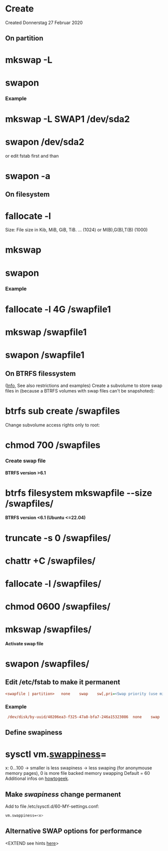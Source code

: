 # Create
Created Donnerstag 27 Februar 2020

On partition
------------
# mkswap -L <Label name> <partition> 
# swapon <partition>

### Example
# mkswap -L SWAP1 /dev/sda2 
# swapon /dev/sda2
or edit fstab first and than
# swapon -a

On filesystem
-------------
# fallocate -l <size in byte> <swapfile>
Size:	File size in Kib, MiB, GiB, TiB. ... (1024) or M(B),G(B),T(B) (1000)
# mkswap <swapfile> 
# swapon <swapfile>

### Example
# fallocate -l 4G /swapfile1
# mkswap /swapfile1
# swapon /swapfile1

On BTRFS filessystem
--------------------
([Info,](https://btrfs.readthedocs.io/en/latest/Swapfile.html) See also restrictions and examples)
Create a subvolume to store swap files in (because a BTRFS volumes with swap files can't be snapshoted):
# btrfs sub create /swapfiles
Change subvolume access rights only to root:
# chmod 700 /swapfiles
### Create swap file
#### BTRFS version >6.1
# btrfs filesystem mkswapfile --size <Swap file size> /swapfiles/<Swap file name>
#### BTRFS version <6.1 (Ubuntu <=22.04)
# truncate -s 0 /swapfiles/<Swap file name>
# chattr +C /swapfiles/<Swap file name>
# fallocate -l <Swap file size> /swapfiles/<Swap file name>
# chmod 0600 /swapfiles/<Swap file name>
# mkswap /swapfiles/<Swap file name>
#### Activate swap file
# swapon /swapfiles/<Swap file name>

Edit /etc/fstab to make it permanent
------------------------------------
```ini
<swapfile | partition>   none    swap    sw[,pri=<Swap priority (use minus)>    0   0
```
### Example
```ini
 /dev/disk/by-uuid/40206ea3-f325-47a8-bfa7-246a15323086  none    swap    sw,pri=-2    0   0
```

Define swapiness
----------------
# sysctl vm.[swappiness](https://wiki.archlinux.org/title/Swap#Swappiness)=<x>
x:	0...100 -> smaller is less swapiness -> less swaping (for anonymouse memory pages), 0 is more file backed memory swapping
  Default = 60
Additional infos on [howtogeek](https://www.howtogeek.com/449691/what-is-swapiness-on-linux-and-how-to-change-it/).

Make *swapiness* change permanent
---------------------------------
Add to file /etc/sysctl.d/60-MY-settings.conf:
```sh
vm.swappiness=<x>
```

Alternative SWAP options for performance
----------------------------------------
<EXTEND see hints [here](https://wiki.archlinux.org/title/Swap)>


